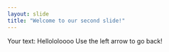 ```yaml
---
layout: slide
title: "Welcome to our second slide!"
---
```

Your text: Hellololoooo
Use the left arrow to go back!
